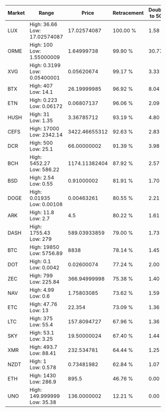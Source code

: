 | Market | Range | Price| Retracement | Doubles to 50% |
| --- | --- | --- | --- | --- |
| LUX | High: 36.66<br />Low: 17.02574087 | 17.02574087 | 100.00 % | 1.58 |
| ORME | High: 100<br />Low: 1.55000009 | 1.64999738 | 99.90 % | 30.77 |
| XVG | High: 0.3199<br />Low: 0.05400001 | 0.05620674 | 99.17 % | 3.33 |
| BTX | High: 407<br />Low: 14.1 | 26.19999985 | 96.92 % | 8.04 |
| ETN | High: 0.223<br />Low: 0.06172 | 0.06807137 | 96.06 % | 2.09 |
| HUSH | High: 31<br />Low: 1.35 | 3.36785712 | 93.19 % | 4.80 |
| CEFS | High: 17000<br />Low: 2342.14 | 3422.46655312 | 92.63 % | 2.83 |
| DCR | High: 500<br />Low: 25.1 | 66.00000002 | 91.39 % | 3.98 |
| BCH | High: 5452.27<br />Low: 586.22 | 1174.11382404 | 87.92 % | 2.57 |
| BSD | High: 2.54<br />Low: 0.55 | 0.91000002 | 81.91 % | 1.70 |
| DOGE | High: 0.01935<br />Low: 0.00108 | 0.00463261 | 80.55 % | 2.21 |
| ARK | High: 11.8<br />Low: 2.7 | 4.5 | 80.22 % | 1.61 |
| DASH | High: 1755.43<br />Low: 279 | 589.03933859 | 79.00 % | 1.73 |
| BTC | High: 19850<br />Low: 5756.89 | 8838 | 78.14 % | 1.45 |
| DOT | High: 0.1<br />Low: 0.0042 | 0.02600074 | 77.24 % | 2.00 |
| ZEC | High: 799<br />Low: 225.84 | 366.94999998 | 75.38 % | 1.40 |
| NAV | High: 4.99<br />Low: 0.6 | 1.75803085 | 73.62 % | 1.59 |
| ETC | High: 47.76<br />Low: 13 | 22.354 | 73.09 % | 1.36 |
| LTC | High: 375<br />Low: 55.4 | 157.8094727 | 67.96 % | 1.36 |
| SKY | High: 53.1<br />Low: 3.25 | 19.50000024 | 67.40 % | 1.44 |
| XMR | High: 493.7<br />Low: 88.41 | 232.534781 | 64.44 % | 1.25 |
| NZDT | High: 1<br />Low: 0.578 | 0.73481982 | 62.84 % | 1.07 |
| ETH | High: 1430<br />Low: 286.9 | 895.5 | 46.76 % | 0.00 |
| UNO | High: 149.999999<br />Low: 35.38 | 136.0000002 | 12.21 % | 0.00 |
